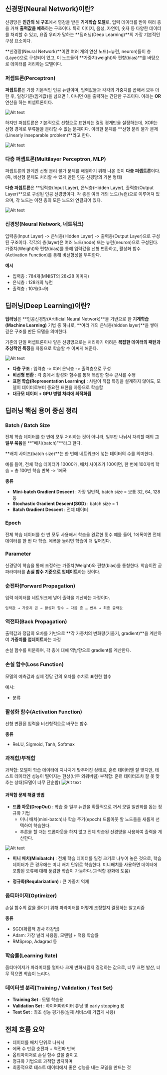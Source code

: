 ## 신경망(Neural Network)이란?
신경망은 **인간의 뇌 구조**에서 영감을 받은 **기계학습 모델**로, 입력 데이터를 받아 여러 층을 거쳐 **출력값을 예측**하는 구조이다. 특히 이미지, 음성, 자연어, 숫자 등 다양한 데이터를 처리할 수 있고, 요즘 우리가 말하는 **딥러닝(Deep Learning)**의 가장 기본적인 구성 요소이다.

**신경망(Neural Network)**이란 여러 개의 연산 노드(=뉴런, neuron)들이 층(Layer)으로 구성되어 있고, 이 노드들이 **가중치(weight)와 편향(bias)**를 바탕으로 데이터를 처리하는 모델이다.

### 퍼셉트론(Perceptron)
**퍼셉트론**은 가장 기본적인 인공 뉴런이며, 입력값들과 각각의 가중치를 곱해서 모두 더한 후, 일정기준(임계값)을 넘으면 1, 아니면 0을 출력하는 간단한 구조이다. 아래는 **OR**연산을 하는 퍼셉트론이다.

![Alt text](/images/Perceptron.png)

하지만 퍼셉트론은 기본적으로 선형으로 표현되는 결정 경계만을 설정하는데, XOR는 선형 경계로 부류들을 분리할 수 없는 문제이다. 이러한 문제를 **선형 분리 불가 문제(Linearly inseparable problem)**라고 한다.

![Alt text](/images/linear_separable.png)

### 다층 퍼셉트론(Multilayer Perceptron, MLP)
퍼셉트론의 한계인 선형 분리 불가 문제를 해결하기 위해 나온 것이 **다층 퍼셉트론**이다.(즉, 비선형 문제도 처리할 수 있게 만든 인공 신경망의 기본 형태)

**다층 퍼셉트론**은 **입력층(Input Layer), 은닉층(Hidden Layer), 출력층(Output Layer)**으로 구성된 인공 신경망이다. 각 층은 여러 개의 노드(뉴런)으로 이루어져 있으며, 각 노드는 이전 층의 모든 노드와 연결되어 있다.

![Alt text](/images/multilevel.png)

### 신경망(Neural Network, 네트워크)
 입력층(Input Layer) -> 은닉층(Hidden Layer) -> 출력층(Output Layer)으로 구성된 구조이다. 각각의 층(layer)은 여러 노드(node) 또는 뉴런(neuron)으로 구성된다. 가중치(Weight)와 편향(bias)를 통해 입력값을 선형 변환하고, 활성화 함수(Activation Function)를 통해 비선형성을 부여한다.

 **예시**
  - 입력층 : 784개(MNIST의 28x28 이미지)
  - 은닉층 : 128개의 뉴런
  - 출력층 : 10개(0~9)
## 딥러닝(Deep Learning)이란?
**딥러닝**은 **인공신경망(Artificial Neural Network)**을 기반으로 한 **기계학습(Machine Learning)** 기법 중 하나로, **여러 개의 은닉층(hidden layer)**을 쌓아 깊은 구조를 만든 모델을 의미한다.

기존의 단일 퍼셉트론이나 얕은 신경망으로는 처리하기 어려운 **복잡한 데이터의 패턴과 추상적인 특징**을 자동으로 학습할 수 이씨게 해준다.

![Alt text](/images/DeepLearning.png)

 - **다층 구조** : 입력층 -> 여러 은닉층 -> 출력층으로 구성
 - **비선형 변환** : 각 층에서 활성화 함수를 통해 복잡한 함수 근사를 수행
 - **표현 학습(Representation Learning)** : 사람이 직접 특징을 설계하지 않아도, 모델이 데이터로부터 중요한 표현을 자동으로 학습함
 - **대규모 데이터 + GPU 병렬 처리에 최적화됨**

## 딥러닝 핵심 용어 중심 정리

### Batch / Batch Size
 전체 학습 데이터를 한 번에 모두 처리하는 것이 아니라, 일부만 나눠서 처리할 때의 **그 일부 묶음**을 **"배치(batch)"**라고 한다.

 **배치 사이즈(batch size)**는 한 번에 네트워크에 넣는 데이터의 수를 의미한다.

 예를 들어, 전체 학습 데이터가 10000개, 배치 사이즈가 100이면, 한 번에 100개씩 학습 = 총 100번 학습 반복 -> 1에폭

 **종류**
  - **Mini-batch Gradient Descent** : 가장 일반적, batch size = 보통 32, 64, 128 등
  - **Stochastic Gradient Descent(SGD)** : batch size = 1
  - **Batch Gradient Descent** : 전체 데이터

### Epoch
 전체 학습 데이터를 한 번 모두 사용해서 학습을 완료한 횟수
 예를 들어, 1에폭이면 전체 데이터를 한 번 다 학습. 에폭을 늘리면 학습이 더 깊어진다.

### Parameter
 신경망이 학습을 통해 조정하는 가중치(Weight)와 편향(bias)를 통칭한다. 학습이란 곧 파라미터를 **손실 함수 기준으로 업데이트**하는 것이다.

### 순전파(Forward Propagation)
입력 데이터를 네트워크에 넣어 출력을 계산하는 과정이다.

```
입력값 → 가중치 곱 → 활성화 함수 → 다음 층 … 반복 → 최종 출력값
```

### 역전파(Back Propagation)
출력값과 정답의 오차를 기반으로 **각 가중치의 변화량(기울기, gradient)**을 계산하여 **가중치를 업데이트**하는 과정

손실 함수를 미분하여, 각 층에 대해 역방향으로 gradient를 계산한다.

### 손실 함수(Loss Function)
 모델의 예측값과 실제 정답 간의 오차를 수치로 표현한 함수

 예시: 
  - 분류

### 활성화 함수(Activation Function)
 선형 변환된 입력을 비선형적으로 바꾸는 함수

 **종류**
  - ReLU, Sigmoid, Tanh, Softmax

### 과적합/부적합
 과적합:  모델이 학습 데이터에 지나치게 맞추어진 상태로, 훈련 데이터엔 잘 맞지만, 테스트 데이터엔 성능이 떨어지는 현상(너무 외워버림)
 부적합: 훈련 데이터조차 잘 못 맞추는 상태(모델이 너무 단순함)
![Alt text](/images/Overfiting.png)

#### 과적합 문제 해결 방법
 - **드롭 아웃(DropOut)** : 학습 중 일부 뉴런을 확률적으로 꺼서 모델 일반화를 돕는 정규화 기법
    - 미니 배치(mini-batch)나 학습 주기(epoch) 드롭아웃 할 노드들을 새롭게 선택하여 학습한다.
    - 추론을 할 때는 드롭아웃을 하지 않고 전체 학습된 신경망을 사용하여 출력을 계산한다.

 ![Alt text](/images/DropOut.png)

 - **미니 배치(Minibatch)** : 전체 학습 데이터를 일정 크기로 나누어 놓은 것으로, 학습 데이터가 큰 경우에는 미니 배치 단위로 학습한다. 미니배치를 사용하면 데이터에 포함된 오류에 대해 둔감한 학습이 가능하다.(과적합 완화에 도움)

 - **정규화(Reqularization)** : 큰 가중치 억제


### 옵티마이저(Optimizer)
 손실 함수의 값을 줄이기 위해 파라미터를 어떻게 조정할지 결정하는 알고리즘
  
 **종류** 
  - SGD(확률적 경사 하강법)
  - Adam: 가장 널리 사용됨, 모맨텀 + 적용 학습률
  - RMSprop, Adagrad 등

### 학습률(Learning Rate)
 옵티마이저가 파라미터를 얼마나 크게 변화시킬지 결정하는 값으로, 너무 크면 발산, 너무 작으면 학습이 느리다.

### 데이터셋 분리(Training / Validation / Test Set)
 - **Training Set** : 모델 학습용
 - **Validation Set** : 하이퍼파라미터 튜닝 및 early stopping 용
 - **Test Set** : 최조 성능 평가용(실제 서비스에 가깝게 사용)

## 전체 흐름 요약
 - 데이터를 배치 단위로 나눠서
 - 에폭 수 만큼 순전파 + 역전파 반복
 - 옵티마이저로 손실 함수 값을 줄이고
 - 정규화 기법으로 과적합 방지하며
 - 최종적으로 테스트 데이터에서 좋은 성능을 내는 모델을 만드는 것
 